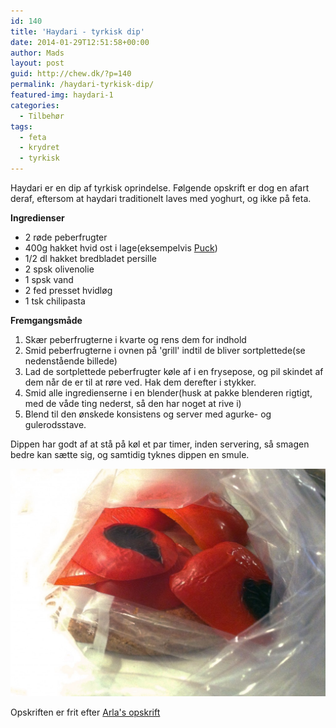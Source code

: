 ```yaml
---
id: 140
title: 'Haydari - tyrkisk dip'
date: 2014-01-29T12:51:58+00:00
author: Mads
layout: post
guid: http://chew.dk/?p=140
permalink: /haydari-tyrkisk-dip/
featured-img: haydari-1
categories:
  - Tilbehør
tags:
  - feta
  - krydret
  - tyrkisk
---
```

Haydari er en dip af tyrkisk oprindelse. Følgende opskrift er dog en afart deraf, eftersom at haydari traditionelt laves med yoghurt, og ikke på feta. <!--more-->

**Ingredienser**

  * 2 røde peberfrugter
  * 400g hakket hvid ost i lage(eksempelvis [Puck](http://www.arla.dk/Produkter/Brands/Arla/Produkter/puck-uf-middelshavsinspireret/))
  * 1/2 dl hakket bredbladet persille
  * 2 spsk olivenolie
  * 1 spsk vand
  * 2 fed presset hvidløg
  * 1 tsk chilipasta

**Fremgangsmåde**

  1. Skær peberfrugterne i kvarte og rens dem for indhold
  2. Smid peberfrugterne i ovnen på 'grill' indtil de bliver sortplettede(se nedenstående billede)
  3. Lad de sortplettede peberfrugter køle af i en frysepose, og pil skindet af dem når de er til at røre ved. Hak dem derefter i stykker.
  4. Smid alle ingredienserne i en blender(husk at pakke blenderen rigtigt, med de våde ting nederst, så den har noget at rive i)
  5. Blend til den ønskede konsistens og server med agurke- og gulerodsstave.

Dippen har godt af at stå på køl et par timer, inden servering, så smagen bedre kan sætte sig, og samtidig tyknes dippen en smule.

<a href="/assets/img/posts/haydari-2.jpg"><img src="/assets/img/posts/haydari-2-1024x739.jpg" /></a>

Opskriften er frit efter [Arla's opskrift](http://www.arla.dk/opskrifter/Haydari---tyrkisk-inspireret-dip/)